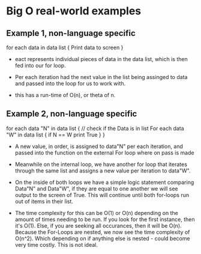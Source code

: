 
# Big O real-world examples



## Example 1, non-language specific
for each data in data list
{
    Print data to screen
}

 - eact represents individual pieces of data in the data list,
   which is then fed into our for loop.
 - Per each iteration had the next value in the list being assinged
   to data and passed into the loop for us to work with.

 - this has a run-time of O(n), or theta of n.


## Example 2, non-language specific
for each data "N" in data list
{
    // check if the Data is in list
    For each data "W" in data list
    {
        if N == W print True
    }
}

 - A new value, in order, is assigned to data"N" per each iteration,
   and passed into the function on the external For loop where on pass is made

 - Meanwhile on the internal loop, we have another for loop that iterates through 
   the same list and assigns a new value per iteration to data"W".

 - On the inside of both loops we have a simple logic statement comparing
   Data"N" and Data"W", if they are equal to one another we will see
   output to the screen of True. This will continue until both for-loops run
   out of items in their list.

 - The time complexity for this can be O(1) or O(n) depending on the amount of times
   needing to be run. If you look for the first instance, then it's O(1). Else,
   if you are seeking all occurances, then it will be O(n). Because the For-Loops are
   nested, we now see the time complexity of O(n^2). Which depending on if anything else is 
   nested - could become very time costly. This is not ideal.

